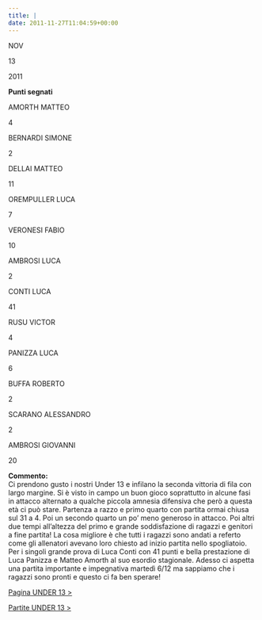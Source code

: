 ```yaml
---
title: |
date: 2011-11-27T11:04:59+00:00
---
```

NOV

13

2011

**Punti segnati**

AMORTH MATTEO

4

BERNARDI SIMONE

2

DELLAI MATTEO

11

OREMPULLER LUCA

7

VERONESI FABIO

10

AMBROSI LUCA

2

CONTI LUCA

41

RUSU VICTOR

4

PANIZZA LUCA

6

BUFFA ROBERTO

2

SCARANO ALESSANDRO

2

AMBROSI GIOVANNI

20

**Commento:**  
Ci prendono gusto i nostri Under 13 e infilano la seconda vittoria di fila con largo margine. Si è visto in campo un buon gioco soprattutto in alcune fasi in attacco alternato a qualche piccola amnesia difensiva che però a questa età ci può stare. Partenza a razzo e primo quarto con partita ormai chiusa sul 31 a 4. Poi un secondo quarto un po’ meno generoso in attacco. Poi altri due tempi all’altezza del primo e grande soddisfazione di ragazzi e genitori a fine partita! La cosa migliore è che tutti i ragazzi sono andati a referto come gli allenatori avevano loro chiesto ad inizio partita nello spogliatoio. Per i singoli grande prova di Luca Conti con 41 punti e bella prestazione di Luca Panizza e Matteo Amorth al suo esordio stagionale. Adesso ci aspetta una partita importante e impegnativa martedì 6/12 ma sappiamo che i ragazzi sono pronti e questo ci fa ben sperare!

[Pagina UNDER 13 >](http://www.basketgardolo.it/under-13)

[Partite UNDER 13 >](http://www.basketgardolo.it/?tag=under-13&cat=11)
